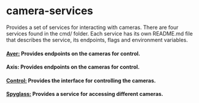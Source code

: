 # camera-services
Provides a set of services for interacting with cameras. There are four services found in the cmd/ folder. Each service has its own README.md file that describes the service, its endpoints, flags and environment variables.

#### [Aver:](https://github.com/byuoitav/camera-services/blob/master/cmd/aver/README.md) Provides endpoints on the cameras for control.
#### Axis: Provides endpoints on the cameras for control.
#### [Control:](https://github.com/byuoitav/camera-services/blob/master/cmd/control/README.md) Provides the interface for controlling the cameras.
#### [Spyglass:](https://github.com/byuoitav/camera-services/blob/master/cmd/spyglass/README.md) Provides a service for accessing different cameras.



